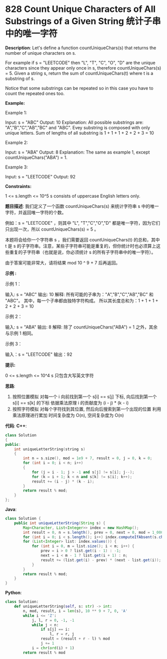 # 828 Count Unique Characters of All Substrings of a Given String 统计子串中的唯一字符

__Description__:
Let's define a function countUniqueChars(s) that returns the number of unique characters on s.

For example if s = "LEETCODE" then "L", "T", "C", "O", "D" are the unique characters since they appear only once in s, therefore countUniqueChars(s) = 5.
Given a string s, return the sum of countUniqueChars(t) where t is a substring of s.

Notice that some substrings can be repeated so in this case you have to count the repeated ones too.

__Example:__

Example 1:

Input: s = "ABC"
Output: 10
Explanation: All possible substrings are: "A","B","C","AB","BC" and "ABC".
Evey substring is composed with only unique letters.
Sum of lengths of all substring is 1 + 1 + 1 + 2 + 2 + 3 = 10

Example 2:

Input: s = "ABA"
Output: 8
Explanation: The same as example 1, except countUniqueChars("ABA") = 1.

Example 3:

Input: s = "LEETCODE"
Output: 92

__Constraints:__

1 <= s.length <= 10^5
s consists of uppercase English letters only.

__题目描述__:
我们定义了一个函数 countUniqueChars(s) 来统计字符串 s 中的唯一字符，并返回唯一字符的个数。

例如：s = "LEETCODE" ，则其中 "L", "T","C","O","D" 都是唯一字符，因为它们只出现一次，所以 countUniqueChars(s) = 5 。

本题将会给你一个字符串 s ，我们需要返回 countUniqueChars(t) 的总和，其中 t 是 s 的子字符串。注意，某些子字符串可能是重复的，但你统计时也必须算上这些重复的子字符串（也就是说，你必须统计 s 的所有子字符串中的唯一字符）。

由于答案可能非常大，请将结果 mod 10 ^ 9 + 7 后再返回。

__示例 :__

示例 1：

输入: s = "ABC"
输出: 10
解释: 所有可能的子串为："A","B","C","AB","BC" 和 "ABC"。
     其中，每一个子串都由独特字符构成。
     所以其长度总和为：1 + 1 + 1 + 2 + 2 + 3 = 10

示例 2：

输入: s = "ABA"
输出: 8
解释: 除了 countUniqueChars("ABA") = 1 之外，其余与示例 1 相同。

示例 3：

输入：s = "LEETCODE"
输出：92

__提示:__

0 <= s.length <= 10^4
s 只包含大写英文字符

__思路__:

1. 按照位置模拟
对每一个 i 向前找到第一个 s[i] == s[j] 下标, 向后找到第一个 s[i] == s[k] 的下标
依据乘法原理 i 的贡献度为 (i - j) * (k - i)
2. 按照字符模拟
对每个字符找到其位置, 然后向后搜索到第一个出现的位置
利用乘法原理进行累加
时间复杂度为 O(n), 空间复杂度为 O(n)

__代码__:
__C++__:

```C++
class Solution 
{
public:
    int uniqueLetterString(string s) 
    {
        int n = s.size(), mod = 1e9 + 7, result = 0, j = 0, k = 0;
        for (int i = 0; i < n; i++) 
        {
            for (j = i - 1; j > -1 and s[j] != s[i]; j--);
            for (k = i + 1; k < n and s[k] != s[i]; k++);
            result += (i - j) * (k - i);
        }
        return result % mod;
    }
};
```

__Java__:

```Java
class Solution {
    public int uniqueLetterString(String s) {
        Map<Character, List<Integer>> index = new HashMap();
        int result = 0, n = s.length(), prev = 0, next = 0, mod = 1_000_000_007;
        for (int i = 0; i < s.length(); i++) index.computeIfAbsent(s.charAt(i), x-> new ArrayList<Integer>()).add(i);
        for (List<Integer> list: index.values()) {
            for (int i = 0, m = list.size(); i < m; i++) {
                prev = i > 0 ? list.get(i - 1) : -1;
                next = i < m - 1 ? list.get(i + 1) : n;
                result += (list.get(i) - prev) * (next - list.get(i));
            }
        }
        return result % mod;
    }
}
```

__Python__:

```Python
class Solution:
    def uniqueLetterString(self, s: str) -> int:
        n, mod, result, i = len(s), 10 ** 9 + 7, 0, 'A'
        while i <= 'Z':
            j, l, r = 0, -1, -1
            while j < n:
                if s[j] == i:
                    l, r = r, j
                result = (result + r - l) % mod
                j += 1
            i = chr(ord(i) + 1)
        return result % mod
```
